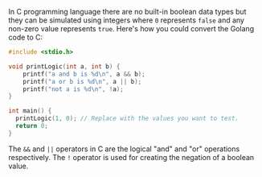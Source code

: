 In C programming language there are no built-in boolean data types but they can be simulated using integers where `0` represents `false` and any non-zero value represents `true`. Here's how you could convert the Golang code to C:

```c
#include <stdio.h>

void printLogic(int a, int b) {
    printf("a and b is %d\n", a && b);
    printf("a or b is %d\n", a || b);
    printf("not a is %d\n", !a);
}

int main() {
  printLogic(1, 0); // Replace with the values you want to test.
  return 0;
}
```

The `&&` and `||` operators in C are the logical "and" and "or" operations respectively. The `!` operator is used for creating the negation of a boolean value.
